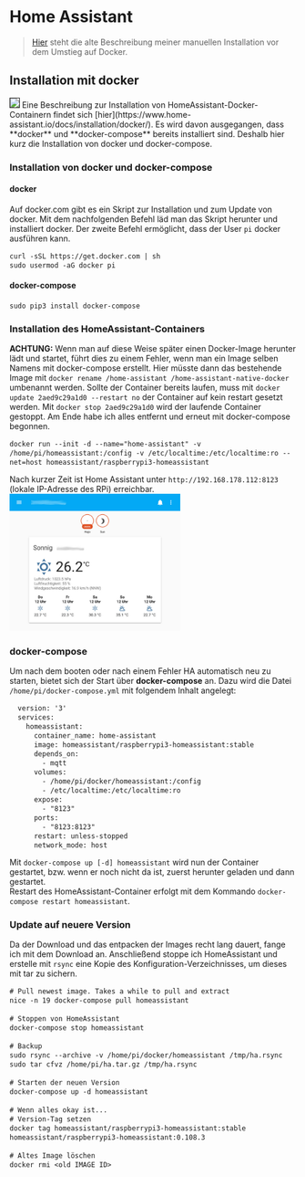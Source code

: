 # Home Assistant

> [Hier](old/doc/homeassistant_install.md) steht die alte Beschreibung meiner manuellen Installation vor dem Umstieg auf Docker.

## Installation mit docker

<img src="https://www.docker.com/sites/default/files/d8/styles/role_icon/public/2019-07/Moby-logo.png?itok=sYH_JEaJ" width="150" border="1">   
Eine Beschreibung zur Installation von HomeAssistant-Docker-Containern findet sich [hier](https://www.home-assistant.io/docs/installation/docker/). Es wird davon ausgegangen, dass **docker** und **docker-compose** bereits installiert sind. Deshalb hier kurz die Installation von docker und docker-compose.

### Installation von docker und docker-compose
#### docker
Auf docker.com gibt es ein Skript zur Installation und zum Update von docker. Mit dem nachfolgenden Befehl läd man das Skript herunter und installiert docker. Der zweite Befehl ermöglicht, dass der User `pi` docker ausführen kann.
```
curl -sSL https://get.docker.com | sh
sudo usermod -aG docker pi
```
#### docker-compose
```
sudo pip3 install docker-compose
```

### Installation des HomeAssistant-Containers
**ACHTUNG:** Wenn man auf diese Weise später einen Docker-Image herunter lädt und startet, führt dies zu einem Fehler, wenn man ein Image selben Namens mit docker-compose erstellt. Hier müsste dann das bestehende Image mit `docker rename /home-assistant /home-assistant-native-docker` umbenannt werden. Sollte der Container bereits laufen, muss mit `docker update 2aed9c29a1d0 --restart no` der Container auf kein restart gesetzt werden. Mit `docker stop 2aed9c29a1d0` wird der laufende Container gestoppt. Am Ende habe ich alles entfernt und erneut mit docker-compose begonnen.

```
docker run --init -d --name="home-assistant" -v /home/pi/homeassistant:/config -v /etc/localtime:/etc/localtime:ro --net=host homeassistant/raspberrypi3-homeassistant
```

Nach kurzer Zeit ist Home Assistant unter `http://192.168.178.112:8123` (lokale IP-Adresse des RPi) erreichbar.  
<img src="images/HA_just_installed.jpg" width="300">

### docker-compose
Um nach dem booten oder nach einem Fehler HA automatisch neu zu starten, bietet sich der Start über **docker-compose** an. Dazu wird die Datei `/home/pi/docker-compose.yml` mit folgendem Inhalt angelegt:  

```
  version: '3'
  services:
    homeassistant:
      container_name: home-assistant
      image: homeassistant/raspberrypi3-homeassistant:stable
      depends_on:
        - mqtt
      volumes:
        - /home/pi/docker/homeassistant:/config
        - /etc/localtime:/etc/localtime:ro
      expose:
        - "8123"
      ports:
        - "8123:8123"
      restart: unless-stopped
      network_mode: host
```

Mit `docker-compose up [-d] homeassistant` wird nun der Container gestartet, bzw. wenn er noch nicht da ist, zuerst herunter geladen und dann gestartet.  
Restart des HomeAssistant-Container erfolgt mit dem Kommando `docker-compose restart homeassistant`.

### Update auf neuere Version

Da der Download und das entpacken der Images recht lang dauert, fange ich mit dem Download an. Anschließend stoppe ich HomeAssistant und erstelle mit `rsync` eine Kopie des Konfiguration-Verzeichnisses, um dieses mit tar zu sichern.


```
# Pull newest image. Takes a while to pull and extract
nice -n 19 docker-compose pull homeassistant

# Stoppen von HomeAssistant
docker-compose stop homeassistant

# Backup
sudo rsync --archive -v /home/pi/docker/homeassistant /tmp/ha.rsync
sudo tar cfvz /home/pi/ha.tar.gz /tmp/ha.rsync

# Starten der neuen Version
docker-compose up -d homeassistant

# Wenn alles okay ist...
# Version-Tag setzen
docker tag homeassistant/raspberrypi3-homeassistant:stable homeassistant/raspberrypi3-homeassistant:0.108.3

# Altes Image löschen
docker rmi <old IMAGE ID>
```
